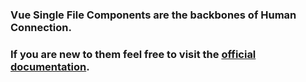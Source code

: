 ### Vue Single File Components are the backbones of Human Connection.

### If you are new to them feel free to visit the [official documentation](https://vuejs.org/v2/guide/single-file-components.html).